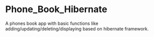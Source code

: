 # Phone_Book_Hibernate
A phones book app with basic functions like adding/updating/deleting/displaying based on hibernate framework.
